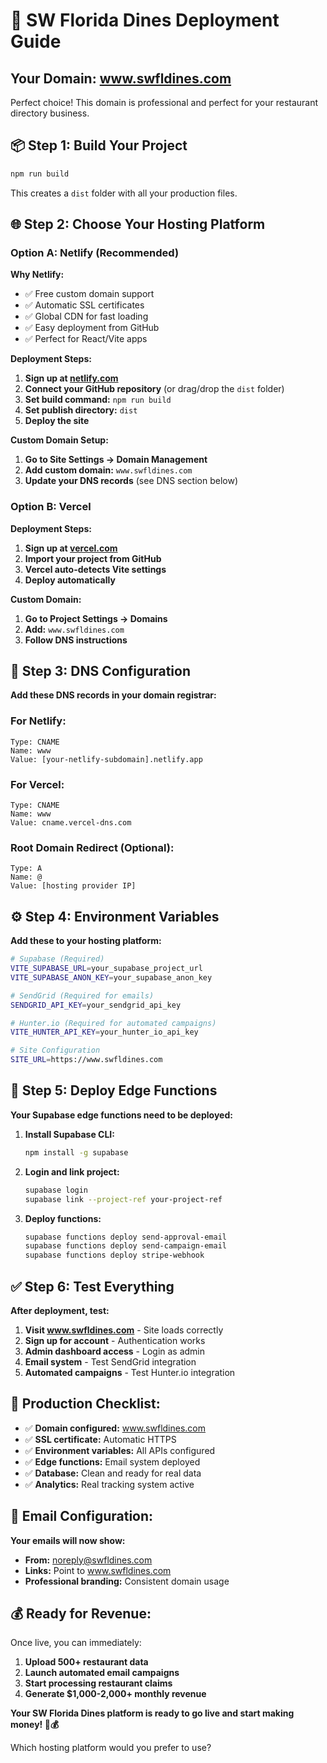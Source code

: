 # 🚀 SW Florida Dines Deployment Guide

## Your Domain: www.swfldines.com

Perfect choice! This domain is professional and perfect for your restaurant directory business.

## 📦 **Step 1: Build Your Project**

```bash
npm run build
```

This creates a `dist` folder with all your production files.

## 🌐 **Step 2: Choose Your Hosting Platform**

### **Option A: Netlify (Recommended)**

**Why Netlify:**
- ✅ Free custom domain support
- ✅ Automatic SSL certificates
- ✅ Global CDN for fast loading
- ✅ Easy deployment from GitHub
- ✅ Perfect for React/Vite apps

**Deployment Steps:**
1. **Sign up at [netlify.com](https://netlify.com)**
2. **Connect your GitHub repository** (or drag/drop the `dist` folder)
3. **Set build command:** `npm run build`
4. **Set publish directory:** `dist`
5. **Deploy the site**

**Custom Domain Setup:**
1. **Go to Site Settings → Domain Management**
2. **Add custom domain:** `www.swfldines.com`
3. **Update your DNS records** (see DNS section below)

### **Option B: Vercel**

**Deployment Steps:**
1. **Sign up at [vercel.com](https://vercel.com)**
2. **Import your project from GitHub**
3. **Vercel auto-detects Vite settings**
4. **Deploy automatically**

**Custom Domain:**
1. **Go to Project Settings → Domains**
2. **Add:** `www.swfldines.com`
3. **Follow DNS instructions**

## 🔧 **Step 3: DNS Configuration**

**Add these DNS records in your domain registrar:**

### **For Netlify:**
```
Type: CNAME
Name: www
Value: [your-netlify-subdomain].netlify.app
```

### **For Vercel:**
```
Type: CNAME  
Name: www
Value: cname.vercel-dns.com
```

### **Root Domain Redirect (Optional):**
```
Type: A
Name: @
Value: [hosting provider IP]
```

## ⚙️ **Step 4: Environment Variables**

**Add these to your hosting platform:**

```bash
# Supabase (Required)
VITE_SUPABASE_URL=your_supabase_project_url
VITE_SUPABASE_ANON_KEY=your_supabase_anon_key

# SendGrid (Required for emails)
SENDGRID_API_KEY=your_sendgrid_api_key

# Hunter.io (Required for automated campaigns)
VITE_HUNTER_API_KEY=your_hunter_io_api_key

# Site Configuration
SITE_URL=https://www.swfldines.com
```

## 🚀 **Step 5: Deploy Edge Functions**

**Your Supabase edge functions need to be deployed:**

1. **Install Supabase CLI:**
   ```bash
   npm install -g supabase
   ```

2. **Login and link project:**
   ```bash
   supabase login
   supabase link --project-ref your-project-ref
   ```

3. **Deploy functions:**
   ```bash
   supabase functions deploy send-approval-email
   supabase functions deploy send-campaign-email
   supabase functions deploy stripe-webhook
   ```

## ✅ **Step 6: Test Everything**

**After deployment, test:**
1. **Visit www.swfldines.com** - Site loads correctly
2. **Sign up for account** - Authentication works
3. **Admin dashboard access** - Login as admin
4. **Email system** - Test SendGrid integration
5. **Automated campaigns** - Test Hunter.io integration

## 🎯 **Production Checklist:**

- ✅ **Domain configured:** www.swfldines.com
- ✅ **SSL certificate:** Automatic HTTPS
- ✅ **Environment variables:** All APIs configured
- ✅ **Edge functions:** Email system deployed
- ✅ **Database:** Clean and ready for real data
- ✅ **Analytics:** Real tracking system active

## 📧 **Email Configuration:**

**Your emails will now show:**
- **From:** noreply@swfldines.com
- **Links:** Point to www.swfldines.com
- **Professional branding:** Consistent domain usage

## 💰 **Ready for Revenue:**

Once live, you can immediately:
1. **Upload 500+ restaurant data**
2. **Launch automated email campaigns**
3. **Start processing restaurant claims**
4. **Generate $1,000-2,000+ monthly revenue**

**Your SW Florida Dines platform is ready to go live and start making money! 🌴💰**

Which hosting platform would you prefer to use?